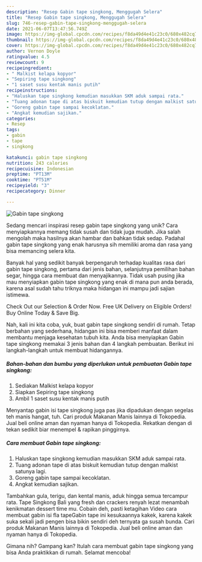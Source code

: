 ```yaml
---
description: "Resep Gabin tape singkong, Menggugah Selera"
title: "Resep Gabin tape singkong, Menggugah Selera"
slug: 746-resep-gabin-tape-singkong-menggugah-selera
date: 2021-06-07T13:47:56.749Z
image: https://img-global.cpcdn.com/recipes/f8da49d4e41c23c0/680x482cq70/gabin-tape-singkong-foto-resep-utama.jpg
thumbnail: https://img-global.cpcdn.com/recipes/f8da49d4e41c23c0/680x482cq70/gabin-tape-singkong-foto-resep-utama.jpg
cover: https://img-global.cpcdn.com/recipes/f8da49d4e41c23c0/680x482cq70/gabin-tape-singkong-foto-resep-utama.jpg
author: Vernon Doyle
ratingvalue: 4.5
reviewcount: 9
recipeingredient:
- " Malkist kelapa kopyor"
- "Sepiring tape singkong"
- "1 saset susu kentak manis putih"
recipeinstructions:
- "Haluskan tape singkong kemudian masukkan SKM aduk sampai rata."
- "Tuang adonan tape di atas biskuit kemudian tutup dengan malkist satunya lagi."
- "Goreng gabin tape sampai kecoklatan."
- "Angkat kemudian sajikan."
categories:
- Resep
tags:
- gabin
- tape
- singkong

katakunci: gabin tape singkong 
nutrition: 243 calories
recipecuisine: Indonesian
preptime: "PT13M"
cooktime: "PT51M"
recipeyield: "3"
recipecategory: Dinner

---
```



![Gabin tape singkong](https://img-global.cpcdn.com/recipes/f8da49d4e41c23c0/680x482cq70/gabin-tape-singkong-foto-resep-utama.jpg)

Sedang mencari inspirasi resep gabin tape singkong yang unik? Cara menyiapkannya memang tidak susah dan tidak juga mudah. Jika salah mengolah maka hasilnya akan hambar dan bahkan tidak sedap. Padahal gabin tape singkong yang enak harusnya sih memiliki aroma dan rasa yang bisa memancing selera kita.

Banyak hal yang sedikit banyak berpengaruh terhadap kualitas rasa dari gabin tape singkong, pertama dari jenis bahan, selanjutnya pemilihan bahan segar, hingga cara membuat dan menyajikannya. Tidak usah pusing jika mau menyiapkan gabin tape singkong yang enak di mana pun anda berada, karena asal sudah tahu triknya maka hidangan ini mampu jadi sajian istimewa.

Check Out our Selection &amp; Order Now. Free UK Delivery on Eligible Orders! Buy Online Today &amp; Save Big.


Nah, kali ini kita coba, yuk, buat gabin tape singkong sendiri di rumah. Tetap berbahan yang sederhana, hidangan ini bisa memberi manfaat dalam membantu menjaga kesehatan tubuh kita. Anda bisa menyiapkan Gabin tape singkong memakai 3 jenis bahan dan 4 langkah pembuatan. Berikut ini langkah-langkah untuk membuat hidangannya.

<!--inarticleads1-->

##### Bahan-bahan dan bumbu yang diperlukan untuk pembuatan Gabin tape singkong:

1. Sediakan  Malkist kelapa kopyor
1. Siapkan Sepiring tape singkong
1. Ambil 1 saset susu kentak manis putih


Menyantap gabin isi tape singkong juga pas jika dipadukan dengan segelas teh manis hangat, tuh. Cari produk Makanan Manis lainnya di Tokopedia. Jual beli online aman dan nyaman hanya di Tokopedia. Rekatkan dengan di tekan sedikit biar menempel &amp; rapikan pinggirnya. 

<!--inarticleads2-->

##### Cara membuat Gabin tape singkong:

1. Haluskan tape singkong kemudian masukkan SKM aduk sampai rata.
1. Tuang adonan tape di atas biskuit kemudian tutup dengan malkist satunya lagi.
1. Goreng gabin tape sampai kecoklatan.
1. Angkat kemudian sajikan.


Tambahkan gula, terigu, dan kental manis, aduk hingga semua tercampur rata. Tape Singkong Bali yang fresh dan crackers renyah lezat menambah kenikmatan dessert time mu. Cobain deh, pasti ketagihan Video cara membuat gabin isi fla tapeGabin tape ini kesukaannya kakek, karena kakek suka sekali jadi pengen bisa bikin sendiri deh ternyata ga susah bunda. Cari produk Makanan Manis lainnya di Tokopedia. Jual beli online aman dan nyaman hanya di Tokopedia. 

Gimana nih? Gampang kan? Itulah cara membuat gabin tape singkong yang bisa Anda praktikkan di rumah. Selamat mencoba!
